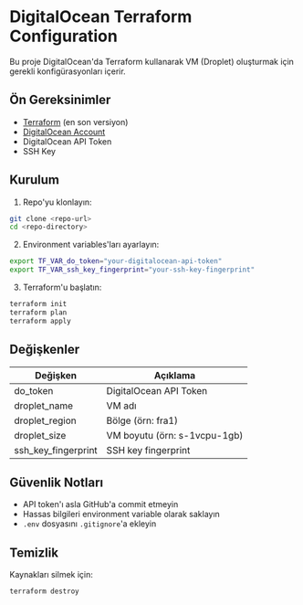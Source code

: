 # DigitalOcean Terraform Configuration

Bu proje DigitalOcean'da Terraform kullanarak VM (Droplet) oluşturmak için gerekli konfigürasyonları içerir.

## Ön Gereksinimler

- [Terraform](https://www.terraform.io/downloads.html) (en son versiyon)
- [DigitalOcean Account](https://cloud.digitalocean.com/registrations/new)
- DigitalOcean API Token
- SSH Key

## Kurulum

1. Repo'yu klonlayın:
```bash
git clone <repo-url>
cd <repo-directory>
```

2. Environment variables'ları ayarlayın:
```bash
export TF_VAR_do_token="your-digitalocean-api-token"
export TF_VAR_ssh_key_fingerprint="your-ssh-key-fingerprint"
```

3. Terraform'u başlatın:
```bash
terraform init
terraform plan
terraform apply
```

## Değişkenler

| Değişken | Açıklama |
|----------|-----------|
| do_token | DigitalOcean API Token |
| droplet_name | VM adı |
| droplet_region | Bölge (örn: fra1) |
| droplet_size | VM boyutu (örn: s-1vcpu-1gb) |
| ssh_key_fingerprint | SSH key fingerprint |

## Güvenlik Notları

- API token'ı asla GitHub'a commit etmeyin
- Hassas bilgileri environment variable olarak saklayın
- `.env` dosyasını `.gitignore`'a ekleyin

## Temizlik

Kaynakları silmek için:
```bash
terraform destroy
```